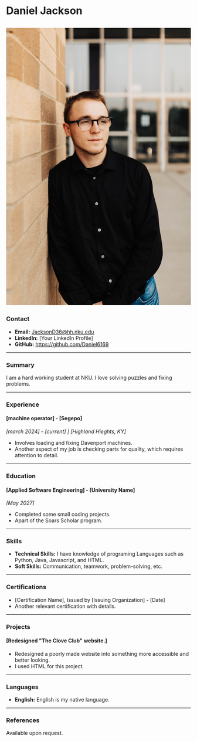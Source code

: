# Daniel Jackson
## 
![your picture](Daniel_Jackson-1.JPG)
---

### Contact
- **Email:** JacksonD36@hh.nku.edu
- **LinkedIn:** [Your LinkedIn Profile]
- **GitHub:** https://github.com/Daniel6169

---

### Summary
I am a hard working student at NKU. I love solving puzzles and fixing problems. 

---

### Experience

#### [machine operator] - [Segepo]
*_[march 2024] - [current] | [Highland Hieghts, KY]_*
- Involves loading and fixing Davenport machines. 
- Another aspect of my job is checking parts for quality, which requires attention to detail. 



---

### Education

#### [Applied Software Engineering] - [University Name]
*_[May 2027]_*
- Completed some small coding projects. 
- Apart of the Soars Scholar program.

---

### Skills
- **Technical Skills:** I have knowledge of programing Languages such as Python, Java, Javascript, and HTML.
- **Soft Skills:** Communication, teamwork, problem-solving, etc.

---

### Certifications
- [Certification Name], Issued by [Issuing Organization] - [Date]
- Another relevant certification with details.

---

### Projects
#### [Redesigned "The Clove Club" website.]
- Redesigned a poorly made website into something more accessible and better looking. 
- I used HTML for this project. 


---

### Languages
- **English:** English is my native language.

---

### References
Available upon request.